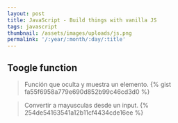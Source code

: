 ```yaml
---
layout: post
title: JavaScript - Build things with vanilla JS
tags: javascript
thumbnail: /assets/images/uploads/js.png
permalink: '/:year/:month/:day/:title'
---
```

## Toogle function

> Función que oculta y muestra un elemento.
{% gist fa55f6958a779e690d852b99c46cd3d0 %}

> Convertir a mayusculas desde un input.
{% 254de54163541a12b11cf4434cde16ee %}

